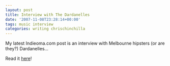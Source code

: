 ```yaml
---
layout: post
title: Interview with The Dardanelles
date: '2007-11-08T23:28:14+00:00'
tags: music interview
categories: writing chrischinchilla
---
```


My latest Indieoma.com post is an interview with Melbourne hipsters (or are they?) Dardanelles...

Read it <a href="http://www.indieoma.com/public_journal.php?d=496e05e1aea0a9c4655800e8a7b9ea28" target="_new">here</a>!

